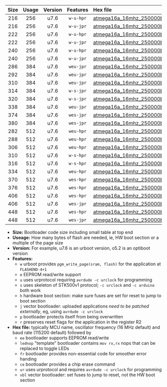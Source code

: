 |Size|Usage|Version|Features|Hex file|
|:-:|:-:|:-:|:-:|:--|
|216|256|u7.6|`w-u-hpr`|[atmega16a_16mhz_250000bps_ur.hex](https://raw.githubusercontent.com/stefanrueger/urboot/main/atmega16a_16mhz_250000bps_ur.hex)|
|216|256|u7.6|`w-u-jpr`|[atmega16a_16mhz_250000bps_ur_vbl.hex](https://raw.githubusercontent.com/stefanrueger/urboot/main/atmega16a_16mhz_250000bps_ur_vbl.hex)|
|222|256|u7.6|`w-u-hpr`|[atmega16a_16mhz_250000bps_lednop_ur.hex](https://raw.githubusercontent.com/stefanrueger/urboot/main/atmega16a_16mhz_250000bps_lednop_ur.hex)|
|222|256|u7.6|`w-u-jpr`|[atmega16a_16mhz_250000bps_lednop_ur_vbl.hex](https://raw.githubusercontent.com/stefanrueger/urboot/main/atmega16a_16mhz_250000bps_lednop_ur_vbl.hex)|
|240|256|u7.6|`w-u-hpr`|[atmega16a_16mhz_250000bps_lednop_fr_ur.hex](https://raw.githubusercontent.com/stefanrueger/urboot/main/atmega16a_16mhz_250000bps_lednop_fr_ur.hex)|
|240|256|u7.6|`w-u-jpr`|[atmega16a_16mhz_250000bps_lednop_fr_ur_vbl.hex](https://raw.githubusercontent.com/stefanrueger/urboot/main/atmega16a_16mhz_250000bps_lednop_fr_ur_vbl.hex)|
|286|384|u7.6|`weu-jpr`|[atmega16a_16mhz_250000bps_ee_ur_vbl.hex](https://raw.githubusercontent.com/stefanrueger/urboot/main/atmega16a_16mhz_250000bps_ee_ur_vbl.hex)|
|292|384|u7.6|`weu-jpr`|[atmega16a_16mhz_250000bps_ee_lednop_ur_vbl.hex](https://raw.githubusercontent.com/stefanrueger/urboot/main/atmega16a_16mhz_250000bps_ee_lednop_ur_vbl.hex)|
|310|384|u7.6|`weu-jpr`|[atmega16a_16mhz_250000bps_ee_lednop_fr_ur_vbl.hex](https://raw.githubusercontent.com/stefanrueger/urboot/main/atmega16a_16mhz_250000bps_ee_lednop_fr_ur_vbl.hex)|
|314|384|u7.6|`w-s-jpr`|[atmega16a_16mhz_250000bps_vbl.hex](https://raw.githubusercontent.com/stefanrueger/urboot/main/atmega16a_16mhz_250000bps_vbl.hex)|
|320|384|u7.6|`w-s-jpr`|[atmega16a_16mhz_250000bps_lednop_vbl.hex](https://raw.githubusercontent.com/stefanrueger/urboot/main/atmega16a_16mhz_250000bps_lednop_vbl.hex)|
|338|384|u7.6|`weu-jpr`|[atmega16a_16mhz_250000bps_ee_lednop_fr_ce_ur_vbl.hex](https://raw.githubusercontent.com/stefanrueger/urboot/main/atmega16a_16mhz_250000bps_ee_lednop_fr_ce_ur_vbl.hex)|
|374|384|u7.6|`wes-jpr`|[atmega16a_16mhz_250000bps_ee_vbl.hex](https://raw.githubusercontent.com/stefanrueger/urboot/main/atmega16a_16mhz_250000bps_ee_vbl.hex)|
|380|384|u7.6|`wes-jpr`|[atmega16a_16mhz_250000bps_ee_lednop_vbl.hex](https://raw.githubusercontent.com/stefanrueger/urboot/main/atmega16a_16mhz_250000bps_ee_lednop_vbl.hex)|
|282|512|u7.6|`weu-hpr`|[atmega16a_16mhz_250000bps_ee_ur.hex](https://raw.githubusercontent.com/stefanrueger/urboot/main/atmega16a_16mhz_250000bps_ee_ur.hex)|
|288|512|u7.6|`weu-hpr`|[atmega16a_16mhz_250000bps_ee_lednop_ur.hex](https://raw.githubusercontent.com/stefanrueger/urboot/main/atmega16a_16mhz_250000bps_ee_lednop_ur.hex)|
|306|512|u7.6|`weu-hpr`|[atmega16a_16mhz_250000bps_ee_lednop_fr_ur.hex](https://raw.githubusercontent.com/stefanrueger/urboot/main/atmega16a_16mhz_250000bps_ee_lednop_fr_ur.hex)|
|310|512|u7.6|`w-s-hpr`|[atmega16a_16mhz_250000bps.hex](https://raw.githubusercontent.com/stefanrueger/urboot/main/atmega16a_16mhz_250000bps.hex)|
|316|512|u7.6|`w-s-hpr`|[atmega16a_16mhz_250000bps_lednop.hex](https://raw.githubusercontent.com/stefanrueger/urboot/main/atmega16a_16mhz_250000bps_lednop.hex)|
|334|512|u7.6|`weu-hpr`|[atmega16a_16mhz_250000bps_ee_lednop_fr_ce_ur.hex](https://raw.githubusercontent.com/stefanrueger/urboot/main/atmega16a_16mhz_250000bps_ee_lednop_fr_ce_ur.hex)|
|370|512|u7.6|`wes-hpr`|[atmega16a_16mhz_250000bps_ee.hex](https://raw.githubusercontent.com/stefanrueger/urboot/main/atmega16a_16mhz_250000bps_ee.hex)|
|376|512|u7.6|`wes-hpr`|[atmega16a_16mhz_250000bps_ee_lednop.hex](https://raw.githubusercontent.com/stefanrueger/urboot/main/atmega16a_16mhz_250000bps_ee_lednop.hex)|
|406|512|u7.6|`wes-hpr`|[atmega16a_16mhz_250000bps_ee_lednop_fr.hex](https://raw.githubusercontent.com/stefanrueger/urboot/main/atmega16a_16mhz_250000bps_ee_lednop_fr.hex)|
|406|512|u7.6|`wes-jpr`|[atmega16a_16mhz_250000bps_ee_lednop_fr_vbl.hex](https://raw.githubusercontent.com/stefanrueger/urboot/main/atmega16a_16mhz_250000bps_ee_lednop_fr_vbl.hex)|
|448|512|u7.6|`wes-hpr`|[atmega16a_16mhz_250000bps_ee_lednop_fr_ce.hex](https://raw.githubusercontent.com/stefanrueger/urboot/main/atmega16a_16mhz_250000bps_ee_lednop_fr_ce.hex)|
|448|512|u7.6|`wes-jpr`|[atmega16a_16mhz_250000bps_ee_lednop_fr_ce_vbl.hex](https://raw.githubusercontent.com/stefanrueger/urboot/main/atmega16a_16mhz_250000bps_ee_lednop_fr_ce_vbl.hex)|

- **Size:** Bootloader code size including small table at top end
- **Useage:** How many bytes of flash are needed, ie, HW boot section or a multiple of the page size
- **Version:** For example, u7.6 is an urboot version, o5.2 is an optiboot version
- **Features:**
  + `w` urboot provides `pgm_write_page(sram, flash)` for the application at `FLASHEND-4+1`
  + `e` EEPROM read/write support
  + `u` uses urprotocol requiring `avrdude -c urclock` for programming
  + `s` uses skeleton of STK500v1 protocol; `-c urclock` and `-c arduino` both work
  + `h` hardware boot section: make sure fuses are set for reset to jump to boot section
  + `j` vector bootloader: uploaded applications *need to be patched externally*, eg, using `avrdude -c urclock`
  + `p` bootloader protects itself from being overwritten
  + `r` preserves reset flags for the application in the register R2
- **Hex file:** typically MCU name, oscillator frequency (16 MHz default) and baud rate (115200 default) followed by
  + `ee` bootloader supports EEPROM read/write
  + `lednop` "template" bootloader contains `mov rx,rx` nops that can be replaced to toggle LEDs
  + `fr` bootloader provides non-essential code for smoother error handing
  + `ce` bootloader provides a chip erase command
  + `ur` uses urprotocol and requires `avrdude -c urclock` for programming
  + `vbl` vector bootloader: set fuses to jump to reset, not the HW boot section
